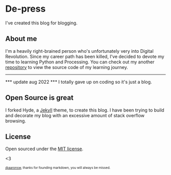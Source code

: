 # De-press

I've created this blog for blogging.

## About me

I'm a heavily right-brained person who's unfortunately very into Digital Revolution. Since my career path has been killed, I've decided to devote my time to learning Python and Processing. You can check out my another [repository](https://github.com/stayteef/learningpython) to view the source code of my learning journey. 

---
*** update aug 2022 ***
I totally gave up on coding so it's just a blog.

## Open Source is great

I forked Hyde, a [Jekyll](http://jekyllrb.com) theme, to create this blog. I have been trying to build and decorate my blog with an excessive amount of stack overflow browsing. 

## License

Open sourced under the [MIT license](LICENSE.md).

<3

 <font size="1"> [@aaronsw](https://github.com/aaronsw), thanks for founding markdown, you will always be missed.</font> 
